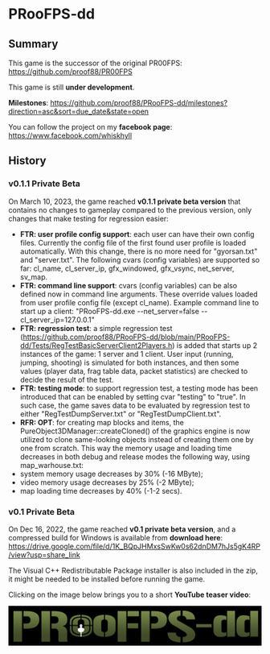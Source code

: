 # PRooFPS-dd


## Summary

This game is the successor of the original PR00FPS:
https://github.com/proof88/PR00FPS

This game is still **under development**.

**Milestones**: https://github.com/proof88/PRooFPS-dd/milestones?direction=asc&sort=due_date&state=open

You can follow the project on my **facebook page**:
https://www.facebook.com/whiskhyll

## History

### v0.1.1 Private Beta

On March 10, 2023, the game reached **v0.1.1 private beta version** that contains no changes to gameplay compared to the previous version, only changes that make testing for regression easier:
 - **FTR: user profile config support**: each user can have their own config files. Currently the config file of the first found user profile is loaded automatically. With this change, there is no more need for "gyorsan.txt" and "server.txt".
The following cvars (config variables) are supported so far: cl_name, cl_server_ip, gfx_windowed, gfx_vsync, net_server, sv_map.
 - **FTR: command line support**: cvars (config variables) can be also defined now in command line arguments. These override values loaded from user profile config file (except cl_name).
Example command line to start up a client: "PRooFPS-dd.exe --net_server=false --cl_server_ip=127.0.0.1"
 - **FTR: regression test**: a simple regression test (https://github.com/proof88/PRooFPS-dd/blob/main/PRooFPS-dd/Tests/RegTestBasicServerClient2Players.h) is added that starts up 2 instances of the game: 1 server and 1 client. User input (running, jumping, shooting) is simulated for both instances, and then some values (player data, frag table data, packet statistics) are checked to decide the result of the test.
 - **FTR: testing mode**: to support regression test, a testing mode has been introduced that can be enabled by setting cvar "testing" to "true". In such case, the game saves data to be evaluated by regression test to either "RegTestDumpServer.txt" or "RegTestDumpClient.txt".
 - **RFR: OPT**: for creating map blocks and items, the PureObject3DManager::createCloned() of the graphics engine is now utilized to clone same-looking objects instead of creating them one by one from scratch. This way the memory usage and loading time decreases in both debug and release modes the following way, using map_warhouse.txt:
  - system memory usage decreases by 30% (-16 MByte);
  - video memory usage decreases by 25% (-2 MByte);
  - map loading time decreases by 40% (-1-2 secs).

### v0.1 Private Beta

On Dec 16, 2022, the game reached **v0.1 private beta version**, and a compressed build for Windows is available from **download here**: https://drive.google.com/file/d/1K_BQpJHMxsSwKw0s62dnDM7hJs5gK4RP/view?usp=share_link

The Visual C++ Redistributable Package installer is also included in the zip, it might be needed to be installed before running the game.

Clicking on the image below brings you to a short **YouTube teaser video**:
<p align="center">
  <a href="http://www.youtube.com/watch?feature=player_embedded&v=XPMMzPYjR98" target="_blank"><img src="PR00FPS-dd-logo.png" alt="Click to see the video!"/></a>
</p>
